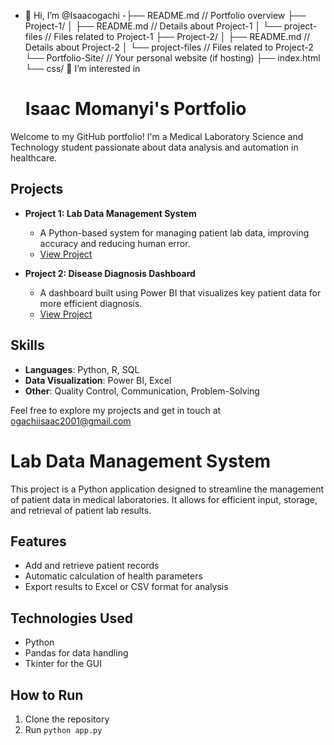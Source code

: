 - 👋 Hi, I’m @Isaacogachi
-├── README.md                // Portfolio overview
├── Project-1/
│   ├── README.md            // Details about Project-1
│   └── project-files        // Files related to Project-1
├── Project-2/
│   ├── README.md            // Details about Project-2
│   └── project-files        // Files related to Project-2
└── Portfolio-Site/          // Your personal website (if hosting)
    ├── index.html
    └── css/ 👀 I’m interested in

   # Isaac Momanyi's Portfolio

Welcome to my GitHub portfolio! I'm a Medical Laboratory Science and Technology student passionate about data analysis and automation in healthcare.


## Projects

- **Project 1: Lab Data Management System**
  - A Python-based system for managing patient lab data, improving accuracy and reducing human error.
  - [View Project](https://github.com/isaacmomanyi/LabDataManagementSystem)

- **Project 2: Disease Diagnosis Dashboard**
  - A dashboard built using Power BI that visualizes key patient data for more efficient diagnosis.
  - [View Project](https://github.com/isaacmomanyi/DiseaseDiagnosisDashboard)

## Skills

- **Languages**: Python, R, SQL
- **Data Visualization**: Power BI, Excel
- **Other**: Quality Control, Communication, Problem-Solving

Feel free to explore my projects and get in touch at ogachiisaac2001@gmail.com

# Lab Data Management System

This project is a Python application designed to streamline the management of patient data in medical laboratories. It allows for efficient input, storage, and retrieval of patient lab results.

## Features
- Add and retrieve patient records
- Automatic calculation of health parameters
- Export results to Excel or CSV format for analysis

## Technologies Used
- Python
- Pandas for data handling
- Tkinter for the GUI

## How to Run
1. Clone the repository
2. Run `python app.py`
